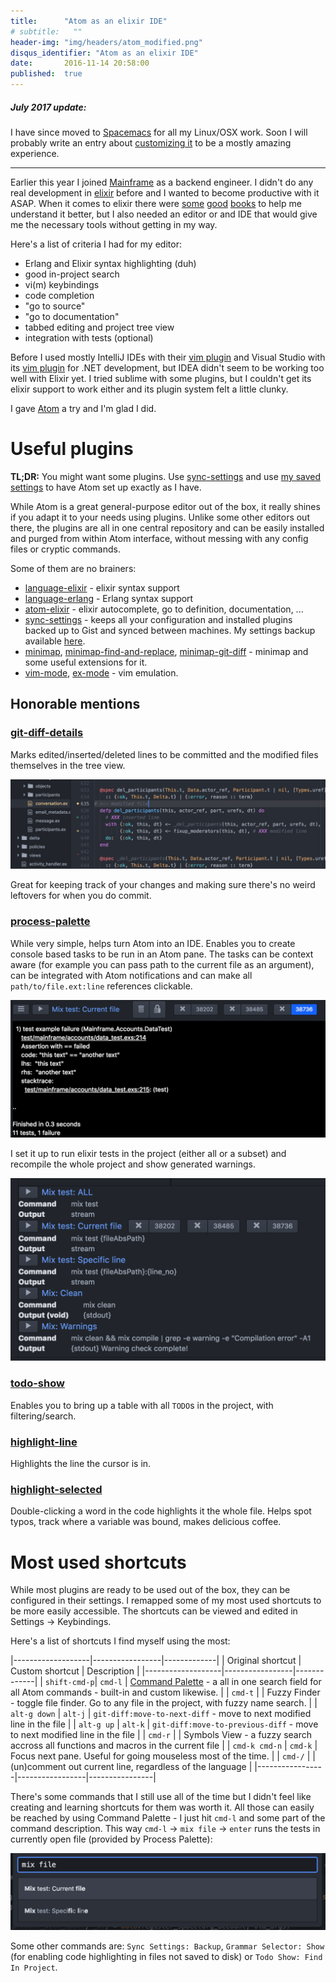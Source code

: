 ```yaml
---
title:      "Atom as an elixir IDE"
# subtitle:   ""
header-img: "img/headers/atom_modified.png"
disqus_identifier: "Atom as an elixir IDE"
date:       2016-11-14 20:58:00
published:  true
---
```


##### July 2017 update:

I have since moved to [Spacemacs](https://github.com/syl20bnr/spacemacs) for all my Linux/OSX work. 
Soon I will probably write an entry about [customizing it](https://github.com/nietaki/dotty-dotfiles/blob/master/files/.spacemacs)
to be a mostly amazing experience.

<hr />

Earlier this year I joined [Mainframe](https://mainframe.com/) as a backend engineer. I didn't do any real
development in [elixir](http://elixir-lang.org/) before and I wanted to become
productive with it ASAP. When it comes to elixir there were
[some](http://amzn.to/2fr9dRw)
[good](http://amzn.to/2fr6lUq)
[books](http://amzn.to/2fr9ML1) to help me understand it better, but I also needed an
editor or and IDE that would give me the necessary tools without getting in my way.

Here's a list of criteria I had for my editor:

- Erlang and Elixir syntax highlighting (duh)
- good in-project search
- vi(m) keybindings
- code completion<!--more-->
- "go to source"
- "go to documentation"
- tabbed editing and project tree view
- integration with tests (optional)


Before I used mostly IntelliJ IDEs with their [vim plugin](https://plugins.jetbrains.com/plugin/164) and
Visual Studio with its [vim plugin](https://visualstudiogallery.msdn.microsoft.com/59ca71b3-a4a3-46ca-8fe1-0e90e3f79329)
for .NET development, but IDEA didn't seem to be working too well with Elixir yet.
I tried sublime with some plugins, but I couldn't get its elixir support to work either
and its plugin system felt a little clunky.

I gave [Atom](https://atom.io/) a try and I'm glad I did.

# Useful plugins

**TL;DR:** You might want some plugins. Use [sync-settings](https://atom.io/packages/sync-settings) and use [my saved settings](https://gist.github.com/nietaki/c93fc1b2f38645521764ea1dc48ccb1b) to have Atom set up exactly as I have.

While Atom is a great general-purpose editor out of the box, it really shines if you adapt
it to your needs using plugins. Unlike some other editors out there, the plugins are all in one central
repository and can be easily installed and purged from within Atom interface, without
messing with any config files or cryptic commands.

Some of them are no brainers:

- [language-elixir](https://atom.io/packages/language-elixir) - elixir syntax support
- [language-erlang](https://atom.io/packages/language-erlang) - Erlang syntax support
- [atom-elixir](https://atom.io/packages/atom-elixir) - elixir autocomplete, go to definition, documentation, ...
- [sync-settings](https://atom.io/packages/sync-settings) - keeps all your configuration and installed plugins backed up to Gist and synced between machines. My settings backup available [here](https://gist.github.com/nietaki/c93fc1b2f38645521764ea1dc48ccb1b).
- [minimap](https://atom.io/packages/minimap), [minimap-find-and-replace](https://atom.io/packages/minimap-find-and-replace), [minimap-git-diff](https://atom.io/packages/minimap-git-diff) - minimap and some useful extensions for it.
- [vim-mode](https://atom.io/packages/vim-mode), [ex-mode](https://atom.io/packages/ex-mode) - vim emulation.

## Honorable mentions

### [git-diff-details](https://atom.io/packages/git-diff-details)
Marks edited/inserted/deleted lines to be committed and the modified files themselves in the tree view.

![git-diff-details](/img/atom/git.png)

Great for keeping track of your changes and making sure there's no weird leftovers for when you do commit.

### [process-palette](https://atom.io/packages/process-palette)

While very simple, helps turn Atom into an IDE. Enables you to create console based tasks to be run in an
Atom pane. The tasks can be context aware (for example you can pass path to the current file as an argument),
can be integrated with Atom notifications and can make all `path/to/file.ext:line` references clickable.

![process-palette-mix-test](/img/atom/mix_test.png)

I set it up to run elixir tests in the project (either all or a subset) and recompile the whole project and
show generated warnings.

![process-palette-task-list](/img/atom/process_palette.png)

### [todo-show](https://atom.io/packages/todo-show)
Enables you to bring up a table with all `TODO`s in the project, with filtering/search.

### [highlight-line](https://atom.io/packages/highlight-line)
Highlights the line the cursor is in.

### [highlight-selected](https://atom.io/packages/highlight-selected)
Double-clicking a word in the code highlights it the whole file. Helps spot typos, track where a variable was bound,
makes delicious coffee.

# Most used shortcuts

While most plugins are ready to be used out of the box, they can be configured in their settings.
I remapped some of my most used shortcuts to be more easily accessible.
The shortcuts can be viewed and edited in Settings -> Keybindings.

Here's a list of shortcuts I find myself using the most:

|-------------------|-----------------|-------------|
| Original shortcut | Custom shortcut | Description |
|-------------------|-----------------|-------------|
| `shift-cmd-p`| `cmd-l` | [Command Palette](https://github.com/atom/command-palette) - a all in one search field for all Atom commands - built-in and custom likewise.    |
| `cmd-t` | | Fuzzy Finder - toggle file finder. Go to any file in the project, with fuzzy name search. |
| `alt-g down` | `alt-j` | `git-diff:move-to-next-diff` - move to next modified line in the file |
| `alt-g up` | `alt-k` | `git-diff:move-to-previous-diff` - move to next modified line in the file |
| `cmd-r` |  | Symbols View - a fuzzy search accross all functions and macros in the current file |
| `cmd-k cmd-n` | `cmd-k` | Focus next pane. Useful for going mouseless most of the time. |
| `cmd-/` |  | (un)comment out current line, regardless of the language |
|-----------------|-----------------|----------------|

There's some commands that I still use all of the time but I didn't feel like creating and learning
shortcuts for them was worth it. All those can easily be reached by using Command Palette - I just hit `cmd-l` and
some part of the command description. This way `cmd-l` -> `mix file` -> `enter` runs the tests in currently open file
(provided by Process Palette):

![command_palette](/img/atom/command_palette.png)

Some other commands are: `Sync Settings: Backup`, `Grammar Selector: Show` (for enabling code highlighting in files not saved to disk) or `Todo Show: Find In Project`.
